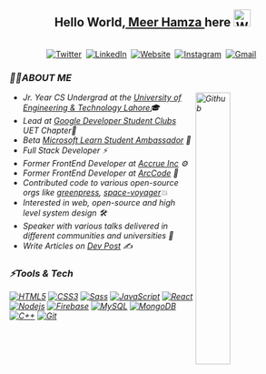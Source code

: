 ## <div align="center">Hello World,<a href = "https://meerhamzadev.web.app/"> Meer Hamza </a> here <img src="https://github.com/TheDudeThatCode/TheDudeThatCode/blob/master/Assets/Hi.gif" width="30px" alt="Waving"></div>

<p align="center">
<br>
<a href="https://twitter.com/meerhamzadev"><img src="https://img.shields.io/badge/Twitter-1DA1F2?style=for-the-badge&logo=twitter&logoColor=white" alt="Twitter" /></a>&nbsp;
<a href="https://linkedin.com/in/meerhamzadev/"><img src="https://img.shields.io/badge/linkedin-%230077B5.svg?&style=for-the-badge&logo=linkedin&logoColor=white" alt="LinkedIn" /></a>&nbsp;
<a href="https://dev.to/meerhamzadev/"><img alt="Website" src="https://img.shields.io/badge/dev.to-0A0A0A?style=for-the-badge&logo=dev-dot-to&logoColor=white"></a>&nbsp;
<a href="https://www.instagram.com/meerhamzadev/"><img src="https://img.shields.io/badge/instagram-%23E4405F.svg?&style=for-the-badge&logo=instagram&logoColor=white" alt="Instagram" /></a>&nbsp;
<a href="mailto:hamzababar37@gmail.com?subject=From%20GitHub&body=Hi,%20there.%20Found%20you%20from%20GitHub."><img src="https://img.shields.io/badge/gmail-%23D14836.svg?&style=for-the-badge&logo=gmail&logoColor=white" alt="Gmail"/></a>&nbsp;
</p>

<h3><i>🙋‍♂️ABOUT ME<i/></h3>
  <img width="35%" align="right" alt="Github" src="https://user-images.githubusercontent.com/48678280/88862734-4903af80-d201-11ea-968b-9c939d88a37c.gif" />

  -  Jr. Year CS Undergrad at the [University of Engineering & Technology Lahore](https://uet.edu.pk/)🎓
  -  Lead at [Google Developer Student Clubs](https://developers.google.com/community/dsc) UET Chapter🚀
  -  Beta [Microsoft Learn Student Ambassador](https://studentambassadors.microsoft.com) 🔰
  -  Full Stack Developer ⚡
  -  Former FrontEnd Developer at [Accrue Inc](https://github.com/accrueInc/) ⚙
  -  Former FrontEnd Developer at [ArcCode](https://github.com/ArcCodeTeam/) 🎨
  -  Contributed code to various open-source orgs like [greenpress](https://github.com/greenpress), [space-voyager](https://github.com/space-voyager-21)💥
  -  Interested in web, open-source and high level system design 🛠️
  -  Speaker with various talks delivered in different communities and universities 🎤
  -  Write Articles on [Dev Post](https://dev.to/meerhamzadev) ✍️

<h3><i>⚡Tools & Tech</i></h3>

[![HTML5](https://img.shields.io/badge/-HTML5-E34F26?style=flat&logo=html5&logoColor=white&link=https://github.com/meerhamzadev)](https://github.com/meerhamzadev) 
[![CSS3](https://img.shields.io/badge/-CSS3-1572B6?style=flat&logo=css3&link=https://github.com/meerhamzadev)](https://github.com/meerhamzadev) 
[![Sass](https://img.shields.io/badge/-SCSS-aliceblue?style=flat&logo=sass&link=https://github.com/meerhamzadev)](https://github.com/meerhamzadev) 
[![JavaScript](https://img.shields.io/badge/-JavaScript-black?style=flat&logo=javascript&link=https://github.com/meerhamzadev)](https://github.com/meerhamzadev) 
[![React](https://img.shields.io/badge/-React-black?style=flat&logo=react&link=https://github.com/meerhamzadev)](https://github.com/meerhamzadev) 
[![Nodejs](https://img.shields.io/badge/-Nodejs-green?style=flat&logo=Node.js&link=https://github.com/meerhamzadev)](https://github.com/meerhamzadev) 
[![Firebase](https://img.shields.io/badge/-Firebase-white?style=flat&logo=firebase&logoColor=yellow&logoText=blacklink=https://github.com/meerhamzadev)](https://github.com/meerhamzadev) 
[![MySQL](https://img.shields.io/badge/-MySQL-black?style=flat&logo=mysql&link=https://github.com/meerhamzadev)](https://github.com/meerhamzadev)
[![MongoDB](https://img.shields.io/badge/-MongoDB-FCA121?style=flat&logo=mongodb&link=https://github.com/meerhamzadev)](https://gitlab.com/meerhamzadev)
[![C++](https://img.shields.io/badge/-C++-blue?style=flat&logo=c++&link=https://github.com/meerhamzadev)](https://gitlab.com/meerhamzadev)
[![Git](https://img.shields.io/badge/-Git-black?style=flat&logo=git&link=https://github.com/meerhamzadev)](https://github.com/meerhamzadev)
